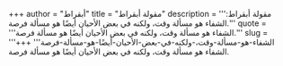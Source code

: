+++
author = "أبقراط"
title = "مقولة أبقراط"
description = '''مقولة أبقراط: الشفاء هو مسألة وقت، ولكنه في بعض الأحيان أيضًا هو مسألة فرصة.'''
quote = '''الشفاء هو مسألة وقت، ولكنه في بعض الأحيان أيضًا هو مسألة فرصة.'''
slug = '''الشفاء-هو-مسألة-وقت،-ولكنه-في-بعض-الأحيان-أيضًا-هو-مسألة-فرصة'''
+++
الشفاء هو مسألة وقت، ولكنه في بعض الأحيان أيضًا هو مسألة فرصة.
